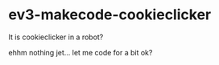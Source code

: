 # ev3-makecode-cookieclicker
It is cookieclicker in a robot?


ehhm nothing jet... let me code for a bit ok?
